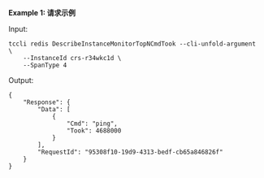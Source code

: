 **Example 1: 请求示例**



Input: 

```
tccli redis DescribeInstanceMonitorTopNCmdTook --cli-unfold-argument  \
    --InstanceId crs-r34wkc1d \
    --SpanType 4
```

Output: 
```
{
    "Response": {
        "Data": [
            {
                "Cmd": "ping",
                "Took": 4688000
            }
        ],
        "RequestId": "95308f10-19d9-4313-bedf-cb65a846826f"
    }
}
```

